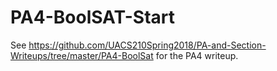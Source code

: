 # PA4-BoolSAT-Start

See https://github.com/UACS210Spring2018/PA-and-Section-Writeups/tree/master/PA4-BoolSat
for the PA4 writeup.



